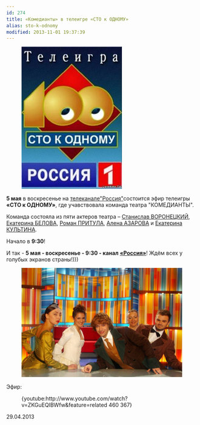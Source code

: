 ```yaml
---
id: 274
title: «Комедианты» в телеигре «СТО к ОДНОМУ»
alias: sto-k-odnomy
modified: 2013-11-01 19:37:39
---
```


<figure><a href="http://russia.tv/brand/show/brand_id/9222"><img src="images/stories/random/100%20k%201%20logo11.jpg" /></a></figure>

**5 мая** в воскресенье на <a href="http://russia.tv/">телекана</a><a href="http://russia.tv/"></a><a href="http://russia.tv/">ле</a><a href="http://russia.tv/"></a><a href="http://russia.tv/">"Россия"</a>состоится эфир телеигры **«СТО к ОДНОМУ»**, где учавствовала команда театра "КОМЕДИАНТЫ".

Команда состояла из пяти актеров театра – <a href="51-stas-voronetski.html">Станислав ВОРОНЕЦКИЙ</a>, <a href="23-belova-ekaterina.html">Екатерина БЕЛОВА</a>, <a href="50-roman-pritula.html">Роман ПРИТУЛА</a>, <a href="86-alena-azarova.html">Алена АЗАРОВА</a> и <a href="81-ekaterina-kyltina.html">Екатерина КУЛЬТИНА</a>.

Начало в **9:30**!

И так - **5 мая - воскресенье - 9:30 - канал** <a href="http://russia.tv/">**«Россия»**</a>! Ждём всех у голубых экранов страны!)))

<figure><img src="images/stories/random/sto%20k%20odnomy%201111.jpg" /></figure>

Эфир:

<figure>{youtube:http://www.youtube.com/watch?v=ZKGuEQIBWfw&amp;feature=related 460 367}</figure>

29.04.2013

